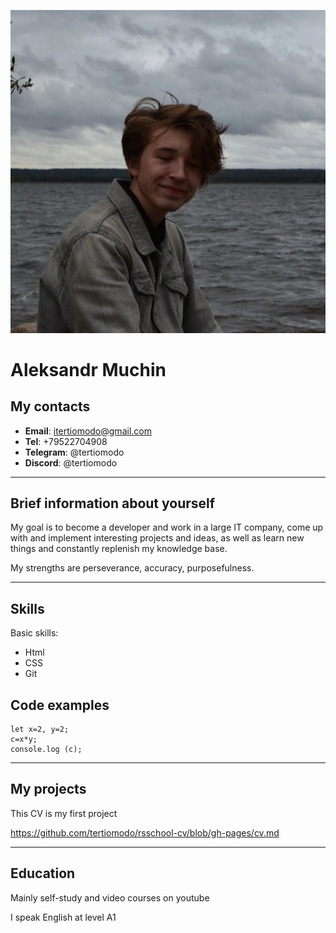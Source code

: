 ![avtar](assets/img/my-photo.jpg)

# Aleksandr Muchin

## My contacts
  * **Email**: itertiomodo@gmail.com
   * **Tel**: +79522704908
   * **Telegram**: @tertiomodo
   * **Discord**: @tertiomodo 
*****
## Brief information about yourself
My goal is to become a developer and work in a large IT company, come up with and implement interesting projects and ideas, as well as learn new things and constantly replenish my knowledge base. 

My strengths are perseverance, accuracy, purposefulness.
*****
## Skills
Basic skills:
  * Html
  * CSS
  * Git

## Code examples
```
let x=2, y=2;
c=x*y;
console.log (c);
```
*****
## My projects
This CV is my first project

https://github.com/tertiomodo/rsschool-cv/blob/gh-pages/cv.md 
*****
## Education
Mainly self-study and video courses on youtube

I speak English at level A1